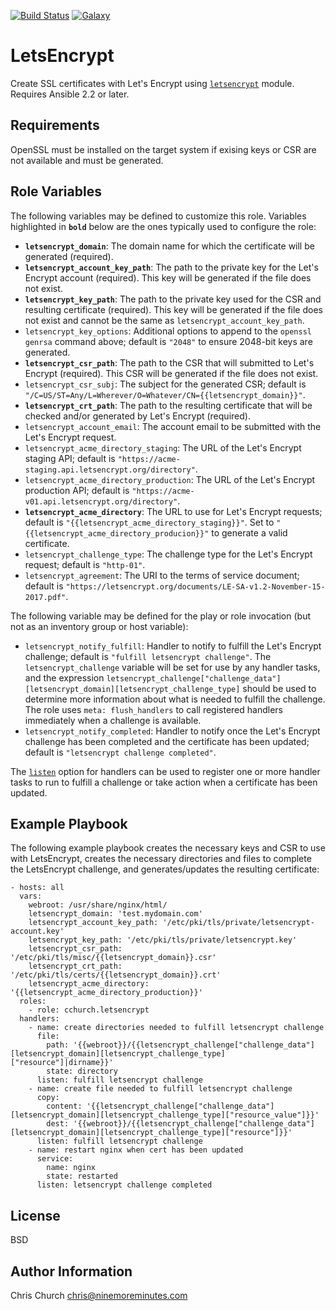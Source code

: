 [![Build Status](http://img.shields.io/travis/cchurch/ansible-role-letsencrypt.svg)](https://travis-ci.org/cchurch/ansible-role-letsencrypt)
[![Galaxy](http://img.shields.io/badge/galaxy-cchurch.letsencrypt-blue.svg)](https://galaxy.ansible.com/cchurch/letsencrypt/)

LetsEncrypt
===========

Create SSL certificates with Let's Encrypt using [`letsencrypt`](http://docs.ansible.com/ansible/latest/letsencrypt_module.html)
module. Requires Ansible 2.2 or later.

Requirements
------------

OpenSSL must be installed on the target system if exising keys or CSR are not
available and must be generated.

Role Variables
--------------

The following variables may be defined to customize this role. Variables
highlighted in **`bold`** below are the ones typically used to configure the
role:

- **`letsencrypt_domain`**: The domain name for which the certificate will be
  generated (required).
- **`letsencrypt_account_key_path`**: The path to the private key for the Let's
  Encrypt account (required). This key will be generated if the file does not
  exist.
- **`letsencrypt_key_path`**: The path to the private key used for the CSR and
  resulting certificate (required). This key will be generated if the file does
  not exist and cannot be the same as `letsencrypt_account_key_path`.
- `letsencrypt_key_options`: Additional options to append to the
  `openssl genrsa` command above; default is `"2048"` to ensure 2048-bit keys
  are generated.
- **`letsencrypt_csr_path`**: The path to the CSR that will submitted to Let's
  Encrypt (required). This CSR will be generated if the file does not exist.
- `letsencrypt_csr_subj`: The subject for the generated CSR; default is
  `"/C=US/ST=Any/L=Wherever/O=Whatever/CN={{letsencrypt_domain}}"`.
- **`letsencrypt_crt_path`**: The path to the resulting certificate that will be
  checked and/or generated by Let's Encrypt (required).
- `letsencrypt_account_email`: The account email to be submitted with the Let's
  Encrypt request.
- `letsencrypt_acme_directory_staging`: The URL of the Let's Encrypt staging
  API; default is `"https://acme-staging.api.letsencrypt.org/directory"`.
- `letsencrypt_acme_directory_production`: The URL of the Let's Encrypt
  production API; default is `"https://acme-v01.api.letsencrypt.org/directory"`.
- **`letsencrypt_acme_directory`**: The URL to use for Let's Encrypt requests;
  default is `"{{letsencrypt_acme_directory_staging}}"`. Set to
  `"{{letsencrypt_acme_directory_producion}}"` to generate a valid certificate.
- `letsencrypt_challenge_type`: The challenge type for the Let's Encrypt
  request; default is `"http-01"`.
- `letsencrypt_agreement`: The URI to the terms of service document; default is
  `"https://letsencrypt.org/documents/LE-SA-v1.2-November-15-2017.pdf"`.

The following variable may be defined for the play or role invocation (but not
as an inventory group or host variable):

- `letsencrypt_notify_fulfill`: Handler to notify to fulfill the Let's Encrypt
  challenge; default is `"fulfill letsencrypt challenge"`. The
  `letsencrypt_challenge` variable will be set for use by any handler tasks, and
  the expression
  `letsencrypt_challenge["challenge_data"][letsencrypt_domain][letsencrypt_challenge_type]`
  should be used to determine more information about what is needed to fulfill
  the challenge. The role uses `meta: flush_handlers` to call registered
  handlers immediately when a challenge is available.
- `letsencrypt_notify_completed`: Handler to notify once the Let's Encrypt
  challenge has been completed and the certificate has been updated; default is
  `"letsencrypt challenge completed"`.

The [`listen`](http://docs.ansible.com/ansible/latest/playbooks_intro.html#handlers-running-operations-on-change)
option for handlers can be used to register one or more handler tasks to run to
fulfill a challenge or take action when a certificate has been updated.

Example Playbook
----------------

The following example playbook creates the necessary keys and CSR to use with
LetsEncrypt, creates the necessary directories and files to complete the
LetsEncrypt challenge, and generates/updates the resulting certificate:

    - hosts: all
      vars:
        webroot: /usr/share/nginx/html/
        letsencrypt_domain: 'test.mydomain.com'
        letsencrypt_account_key_path: '/etc/pki/tls/private/letsencrypt-account.key'
        letsencrypt_key_path: '/etc/pki/tls/private/letsencrypt.key'
        letsencrypt_csr_path: '/etc/pki/tls/misc/{{letsencrypt_domain}}.csr'
        letsencrypt_crt_path: '/etc/pki/tls/certs/{{letsencrypt_domain}}.crt'
        letsencrypt_acme_directory: '{{letsencrypt_acme_directory_production}}'
      roles:
        - role: cchurch.letsencrypt
      handlers:
        - name: create directories needed to fulfill letsencrypt challenge
          file:
            path: '{{webroot}}/{{letsencrypt_challenge["challenge_data"][letsencrypt_domain][letsencrypt_challenge_type]["resource"]|dirname}}'
            state: directory
          listen: fulfill letsencrypt challenge
        - name: create file needed to fulfill letsencrypt challenge
          copy:
            content: '{{letsencrypt_challenge["challenge_data"][letsencrypt_domain][letsencrypt_challenge_type]["resource_value"]}}'
            dest: '{{webroot}}/{{letsencrypt_challenge["challenge_data"][letsencrypt_domain][letsencrypt_challenge_type]["resource"]}}'
          listen: fulfill letsencrypt challenge
        - name: restart nginx when cert has been updated
          service:
            name: nginx
            state: restarted
          listen: letsencrypt challenge completed

License
-------

BSD

Author Information
------------------

Chris Church <chris@ninemoreminutes.com>
